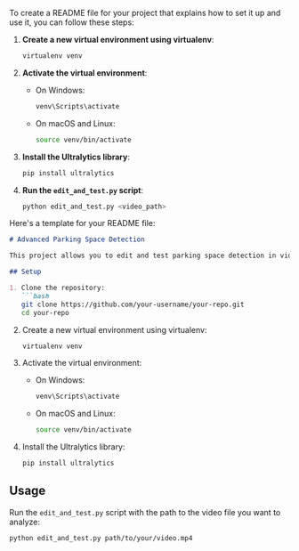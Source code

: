 To create a README file for your project that explains how to set it up and use it, you can follow these steps:

1. **Create a new virtual environment using virtualenv**:
   ```bash
   virtualenv venv
   ```

2. **Activate the virtual environment**:
   - On Windows:
     ```bash
     venv\Scripts\activate
     ```
   - On macOS and Linux:
     ```bash
     source venv/bin/activate
     ```

3. **Install the Ultralytics library**:
   ```bash
   pip install ultralytics
   ```

4. **Run the `edit_and_test.py` script**:
   ```bash
   python edit_and_test.py <video_path>
   ```

Here's a template for your README file:

```markdown
# Advanced Parking Space Detection

This project allows you to edit and test parking space detection in videos using YOLO and Ultralytics.

## Setup

1. Clone the repository:
   ```bash
   git clone https://github.com/your-username/your-repo.git
   cd your-repo
   ```

2. Create a new virtual environment using virtualenv:
   ```bash
   virtualenv venv
   ```

3. Activate the virtual environment:
   - On Windows:
     ```bash
     venv\Scripts\activate
     ```
   - On macOS and Linux:
     ```bash
     source venv/bin/activate
     ```

4. Install the Ultralytics library:
   ```bash
   pip install ultralytics
   ```

## Usage

Run the `edit_and_test.py` script with the path to the video file you want to analyze:
   ```bash
   python edit_and_test.py path/to/your/video.mp4
   ```

